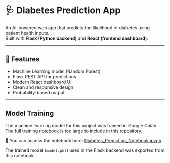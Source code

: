 # 🩺 Diabetes Prediction App

An AI-powered web app that predicts the likelihood of diabetes using patient health inputs.  
Built with **Flask (Python backend)** and **React (frontend dashboard)**.

---

## 🚀 Features

- Machine Learning model (Random Forest)
- Flask REST API for predictions
- Modern React dashboard UI
- Clean and responsive design
- Probability-based output

---

## Model Training

The machine learning model for this project was trained in Google Colab.  
The full training notebook is too large to include in this repository.

🔗 You can access the notebook here: [Diabetes_Prediction_Notebook.ipynb](https://colab.research.google.com/drive/1L647H5gdTbydx0FqSCe3fluZanGpeT7U?usp=drive_link)

The trained model (`model.pkl`) used in the Flask backend was exported from this notebook.
